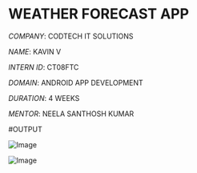 # WEATHER FORECAST APP

*COMPANY*: CODTECH IT SOLUTIONS

*NAME*: KAVIN V

*INTERN ID*: CT08FTC

*DOMAIN*:  ANDROID APP DEVELOPMENT

*DURATION*: 4 WEEKS

*MENTOR*: NEELA SANTHOSH KUMAR

#OUTPUT

![Image](https://github.com/user-attachments/assets/cc868aa2-d28f-4b70-9e7f-0e81a5298fc4)

![Image](https://github.com/user-attachments/assets/c7e99293-bea8-4f51-a4a8-e68abca47440)

